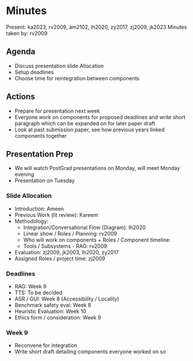 # Minutes
Present: ka2023, rv2009, am2102, lh2020, zy2017, zj2009, jk2023
Minutes taken by: rv2009

## Agenda
- Discuss presentation slide Allocation
- Setup deadlines
- Choose time for reintegration between components

## Actions
- Prepare for presentation next week
- Everyone work on components for proposed deadlines and write short paragraph which can be expanded on for later paper draft
- Look at past submission paper, see how previous years linked components together


## Presentation Prep

- We will watch PostGrad presentations on Monday, will meet Monday evening
- Presentation on Tuesday

### Slide Allocation

- Introduction: Ameen
- Previous Work (lit review): Kareem
- Methodology:
    - Integration/Conversational Flow (Diagram): lh2020
    - Linear show / Roles / Planning: rv2009
    - Who will work on components + Roles / Component timeline: 
    - Tools / Subsystems - RAG: rv2009
- Evaluation: zj2009, jk2003, lh2020, zy2017
- Assigned Roles / project time: zj2009 

### Deadlines
- RAG: Week 9
- TTS: To be decided
- ASR / GUI: Week 8 (Accessibility / Locality)
- Benchmark safety eval: Week 8
- Heuristic Evaluation: Week 10
- Ethics form / consideration: Week 9

### Week 9
- Reconvene for integration
- Write short draft detailing components everyone worked on so 
